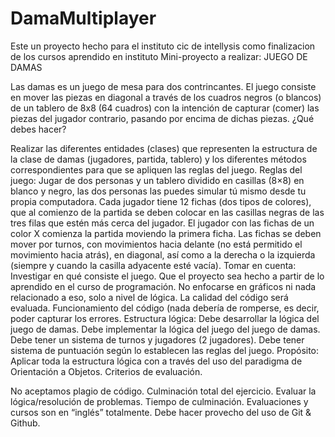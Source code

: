 # DamaMultiplayer
Este un proyecto hecho para el instituto cic de intellysis como finalizacion de los cursos aprendido en instituto 
Mini-proyecto a realizar: JUEGO DE DAMAS

Las damas es un juego de mesa para dos contrincantes. El juego consiste en mover las piezas en diagonal a través de los cuadros negros (o blancos) de un tablero de 8x8 (64 cuadros) con la intención de capturar (comer) las piezas del jugador contrario, pasando por encima de dichas piezas. ¿Qué debes hacer?

Realizar las diferentes entidades (clases) que representen la estructura de la clase de damas (jugadores, partida, tablero) y los diferentes métodos correspondientes para que se apliquen las reglas del juego. Reglas del juego:
Jugar de dos personas y un tablero dividido en casillas (8×8) en blanco y negro, las dos personas las puedes simular tú mismo desde tu propia computadora.
Cada jugador tiene 12 fichas (dos tipos de colores), que al comienzo de la partida se deben colocar en las casillas negras de las tres filas que estén más cerca del jugador.
El jugador con las fichas de un color X comienza la partida moviendo la primera ficha.
Las fichas se deben mover por turnos, con movimientos hacia delante (no está permitido el movimiento hacia atrás), en diagonal, así como a la derecha o la izquierda (siempre y cuando la casilla adyacente esté vacía). Tomar en cuenta:
Investigar en qué consiste el juego.
Que el proyecto sea hecho a partir de lo aprendido en el curso de programación.
No enfocarse en gráficos ni nada relacionado a eso, solo a nivel de lógica.
La calidad del código será evaluada.
Funcionamiento del código (nada debería de romperse, es decir, poder capturar los errores. Estructura lógica:
Debe desarrollar la lógica del juego de damas.
Debe implementar la lógica del juego del juego de damas.
Debe tener un sistema de turnos y jugadores (2 jugadores).
Debe tener sistema de puntuación según lo establecen las reglas del juego.
Propósito: Aplicar toda la estructura lógica con a través del uso del paradigma de Orientación a Objetos.
Criterios de evaluación.

No aceptamos plagio de código.
Culminación total del ejercicio.
Evaluar la lógica/resolución de problemas.
Tiempo de culminación.
Evaluaciones y cursos son en “inglés” totalmente.
Debe hacer provecho del uso de Git & Github.
